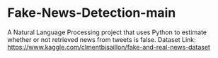 # Fake-News-Detection-main
A Natural Language Processing project that uses Python to estimate whether or not retrieved news from tweets is false.
Dataset Link: https://www.kaggle.com/clmentbisaillon/fake-and-real-news-dataset
